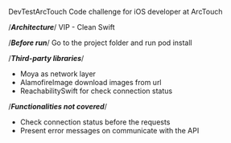 DevTestArcTouch
Code challenge for iOS developer at ArcTouch

/*********Architecture*********/
VIP - Clean Swift

/*********Before run*********/
Go to the project folder and run pod install

/*********Third-party libraries*********/

- Moya as network layer
- AlamofireImage download images from url
- ReachabilitySwift for check connection status

/*********Functionalities not covered*********/
- Check connection status before the requests
- Present error messages on communicate with the API
